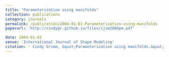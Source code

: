 ```yaml
---
title: "Parameterization using manifolds"
collection: publications
category: journals
permalink: /publication/2004-01-01-Parameterization-using-manifolds
paperurl: 'http://cindygr.github.io/files/ijsm2004pm.pdf'

date: 2004-01-01
venue: 'International Journal of Shape Modeling'
citation: ' Cindy Grimm, &quot;Parameterization using manifolds.&quot; International Journal of Shape Modeling, 2004.'
---
```


